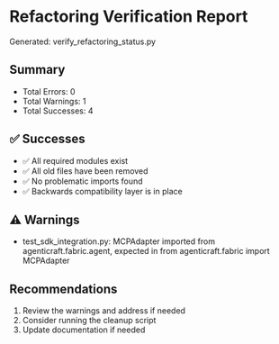 # Refactoring Verification Report

Generated: verify_refactoring_status.py

## Summary

- Total Errors: 0
- Total Warnings: 1
- Total Successes: 4

## ✅ Successes

- ✅ All required modules exist
- ✅ All old files have been removed
- ✅ No problematic imports found
- ✅ Backwards compatibility layer is in place

## ⚠️ Warnings

- test_sdk_integration.py: MCPAdapter imported from agenticraft.fabric.agent, expected in from agenticraft.fabric import MCPAdapter

## Recommendations

1. Review the warnings and address if needed
2. Consider running the cleanup script
3. Update documentation if needed
